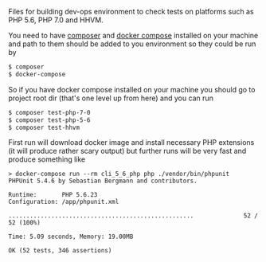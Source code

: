 Files for building dev-ops environment to check tests on platforms such as PHP 5.6, PHP 7.0 and HHVM.

You need to have [composer](https://getcomposer.org/) and [docker compose](https://docs.docker.com/compose/overview/) installed on your machine and path to them should be added to you environment so they could be run by

```bash
$ composer
$ docker-compose
```

So if you have docker compose installed on your machine you should go to project root dir (that's one level up from here) and you can run

```bash
$ composer test-php-7-0
$ composer test-php-5-6
$ composer test-hhvm
```

First run will download docker image and install necessary PHP extensions (it will produce rather scary output) but further runs will be very fast and produce something like

```
> docker-compose run --rm cli_5_6_php php ./vendor/bin/phpunit
PHPUnit 5.4.6 by Sebastian Bergmann and contributors.

Runtime:       PHP 5.6.23
Configuration: /app/phpunit.xml

....................................................              52 / 52 (100%)

Time: 5.09 seconds, Memory: 19.00MB

OK (52 tests, 346 assertions)
```
